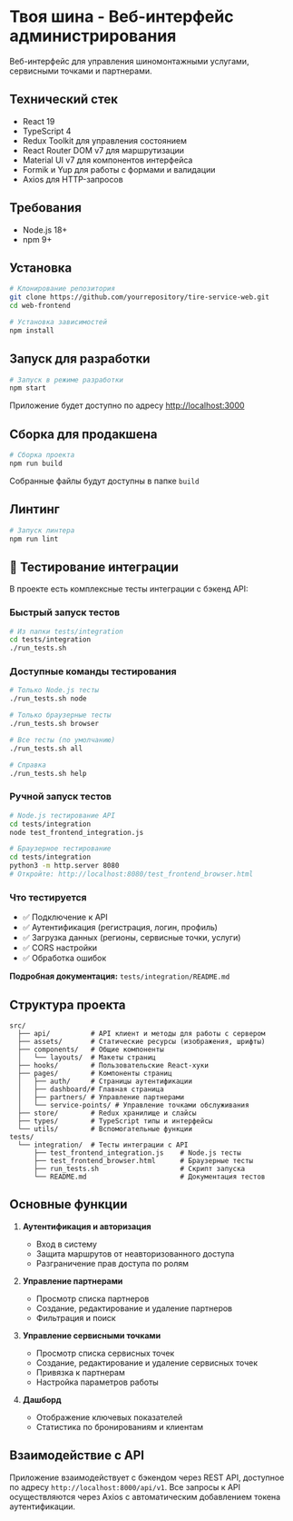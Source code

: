 # Твоя шина - Веб-интерфейс администрирования

Веб-интерфейс для управления шиномонтажными услугами, сервисными точками и партнерами.

## Технический стек

- React 19
- TypeScript 4
- Redux Toolkit для управления состоянием
- React Router DOM v7 для маршрутизации
- Material UI v7 для компонентов интерфейса
- Formik и Yup для работы с формами и валидации
- Axios для HTTP-запросов

## Требования

- Node.js 18+ 
- npm 9+

## Установка

```bash
# Клонирование репозитория
git clone https://github.com/yourrepository/tire-service-web.git
cd web-frontend

# Установка зависимостей
npm install
```

## Запуск для разработки

```bash
# Запуск в режиме разработки
npm start
```

Приложение будет доступно по адресу [http://localhost:3000](http://localhost:3000)

## Сборка для продакшена

```bash
# Сборка проекта
npm run build
```

Собранные файлы будут доступны в папке `build`

## Линтинг

```bash
# Запуск линтера
npm run lint
```

## 🧪 Тестирование интеграции

В проекте есть комплексные тесты интеграции с бэкенд API:

### Быстрый запуск тестов
```bash
# Из папки tests/integration
cd tests/integration
./run_tests.sh
```

### Доступные команды тестирования
```bash
# Только Node.js тесты
./run_tests.sh node

# Только браузерные тесты  
./run_tests.sh browser

# Все тесты (по умолчанию)
./run_tests.sh all

# Справка
./run_tests.sh help
```

### Ручной запуск тестов
```bash
# Node.js тестирование API
cd tests/integration
node test_frontend_integration.js

# Браузерное тестирование
cd tests/integration
python3 -m http.server 8080
# Откройте: http://localhost:8080/test_frontend_browser.html
```

### Что тестируется
- ✅ Подключение к API
- ✅ Аутентификация (регистрация, логин, профиль)
- ✅ Загрузка данных (регионы, сервисные точки, услуги)
- ✅ CORS настройки
- ✅ Обработка ошибок

**Подробная документация:** `tests/integration/README.md`

## Структура проекта

```
src/
  ├── api/          # API клиент и методы для работы с сервером
  ├── assets/       # Статические ресурсы (изображения, шрифты)
  ├── components/   # Общие компоненты
  │   └── layouts/  # Макеты страниц
  ├── hooks/        # Пользовательские React-хуки
  ├── pages/        # Компоненты страниц
  │   ├── auth/     # Страницы аутентификации
  │   ├── dashboard/# Главная страница
  │   ├── partners/ # Управление партнерами
  │   └── service-points/ # Управление точками обслуживания
  ├── store/        # Redux хранилище и слайсы
  ├── types/        # TypeScript типы и интерфейсы
  └── utils/        # Вспомогательные функции
tests/
  └── integration/  # Тесты интеграции с API
      ├── test_frontend_integration.js    # Node.js тесты
      ├── test_frontend_browser.html      # Браузерные тесты
      ├── run_tests.sh                    # Скрипт запуска
      └── README.md                       # Документация тестов
```

## Основные функции

1. **Аутентификация и авторизация**
   - Вход в систему
   - Защита маршрутов от неавторизованного доступа
   - Разграничение прав доступа по ролям

2. **Управление партнерами**
   - Просмотр списка партнеров
   - Создание, редактирование и удаление партнеров
   - Фильтрация и поиск

3. **Управление сервисными точками**
   - Просмотр списка сервисных точек
   - Создание, редактирование и удаление сервисных точек
   - Привязка к партнерам
   - Настройка параметров работы

4. **Дашборд**
   - Отображение ключевых показателей
   - Статистика по бронированиям и клиентам

## Взаимодействие с API

Приложение взаимодействует с бэкендом через REST API, доступное по адресу `http://localhost:8000/api/v1`.
Все запросы к API осуществляются через Axios с автоматическим добавлением токена аутентификации. 